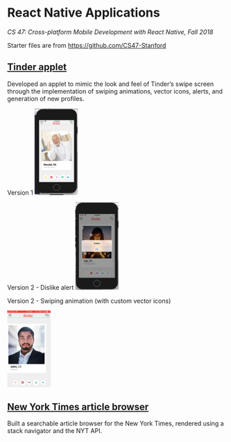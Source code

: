 # React Native Applications
*CS 47: Cross-platform Mobile Development with React Native, Fall 2018*

Starter files are from https://github.com/CS47-Stanford

## [Tinder applet](https://github.com/jchens/cs-47/tree/master/tinder%20applet)
Developed an applet to mimic the look and feel of Tinder’s swipe screen through the implementation of swiping animations, vector icons, alerts, and generation of new profiles.

Version 1
<img src="https://github.com/jchens/cs-47/blob/master/tinder%20applet/images/v1.png" width="100">

Version 2 - Dislike alert
<img src="https://github.com/jchens/cs-47/blob/master/tinder%20applet/images/v2%20dislike%20alert.png" width="100">

Version 2 - Swiping animation (with custom vector icons)

<img src="https://github.com/jchens/cs-47/blob/master/tinder%20applet/images/v2%20swiping%20animation.gif" width="100">

## [New York Times article browser](https://github.com/jchens/cs-47/tree/master/nyt%20browser)
Built a searchable article browser for the New York Times, rendered using a stack navigator and the NYT API.
